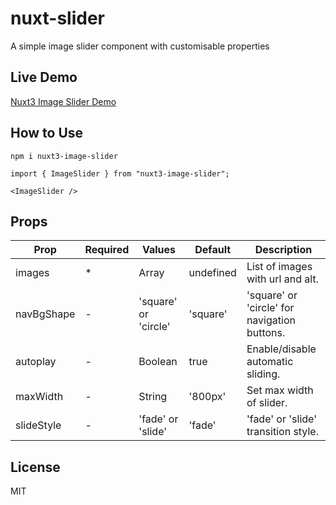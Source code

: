 # nuxt-slider
A simple image slider component with customisable properties

## Live Demo
[Nuxt3 Image Slider Demo](https://nuxt-slider.vercel.app/)

## How to Use
`npm i nuxt3-image-slider`

```
import { ImageSlider } from "nuxt3-image-slider";

<ImageSlider />
```
## Props
| Prop      | Required | Values               | Default   | Description
| --------- | -------- | -------------------- | --------- | -----------
| images    | *        | Array                | undefined | List of images with url and alt.
| navBgShape| -        | 'square' or 'circle' | 'square'  | 'square' or 'circle' for navigation buttons.
| autoplay  | -        | Boolean              | true      | Enable/disable automatic sliding.
| maxWidth  | -        | String               | '800px'   | Set max width of slider.
| slideStyle| -        | 'fade' or 'slide'    | 'fade'    | 'fade' or 'slide' transition style.

## License
MIT
